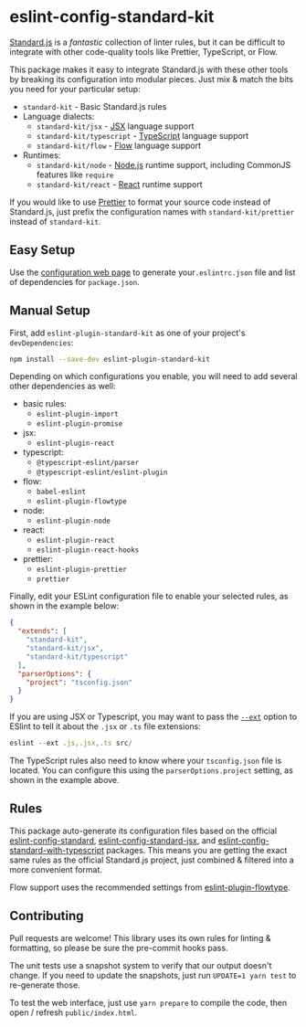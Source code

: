 # eslint-config-standard-kit

[Standard.js](https://standardjs.com) is a _fantastic_ collection of linter rules, but it can be difficult to integrate with other code-quality tools like Prettier, TypeScript, or Flow.

This package makes it easy to integrate Standard.js with these other tools by breaking its configuration into modular pieces. Just mix & match the bits you need for your particular setup:

- `standard-kit` - Basic Standard.js rules
- Language dialects:
  - `standard-kit/jsx` - [JSX](https://reactjs.org/docs/introducing-jsx.html) language support
  - `standard-kit/typescript` - [TypeScript](https://typescriptlang.org) language support
  - `standard-kit/flow` - [Flow](https://flow.org/) language support
- Runtimes:
  - `standard-kit/node` - [Node.js](https://nodejs.org/) runtime support, including CommonJS features like `require`
  - `standard-kit/react` - [React](https://reactjs.org) runtime support

If you would like to use [Prettier](https://prettier.io/) to format your source code instead of Standard.js, just prefix the configuration names with `standard-kit/prettier` instead of `standard-kit`.

## Easy Setup

Use the [configuration web page](https://www.swansontec.com/eslint-config-standard-kit/) to generate your`.eslintrc.json` file and list of dependencies for `package.json`.

## Manual Setup

First, add `eslint-plugin-standard-kit` as one of your project's `devDependencies`:

```sh
npm install --save-dev eslint-plugin-standard-kit
```

Depending on which configurations you enable, you will need to add several other dependencies as well:

- basic rules:
  - `eslint-plugin-import`
  - `eslint-plugin-promise`
- jsx:
  - `eslint-plugin-react`
- typescript:
  - `@typescript-eslint/parser`
  - `@typescript-eslint/eslint-plugin`
- flow:
  - `babel-eslint`
  - `eslint-plugin-flowtype`
- node:
  - `eslint-plugin-node`
- react:
  - `eslint-plugin-react`
  - `eslint-plugin-react-hooks`
- prettier:
  - `eslint-plugin-prettier`
  - `prettier`

Finally, edit your ESLint configuration file to enable your selected rules, as shown in the example below:

```json
{
  "extends": [
    "standard-kit",
    "standard-kit/jsx",
    "standard-kit/typescript"
  ],
  "parserOptions": {
    "project": "tsconfig.json"
  }
}
```

If you are using JSX or Typescript, you may want to pass the [`--ext`](https://eslint.org/docs/user-guide/command-line-interface#--ext) option to ESlint to tell it about the `.jsx` or `.ts` file extensions:

```js
eslint --ext .js,.jsx,.ts src/
```

The TypeScript rules also need to know where your `tsconfig.json` file is located. You can configure this using the `parserOptions.project` setting, as shown in the example above.

## Rules

This package auto-generate its configuration files based on the official [eslint-config-standard](https://github.com/standard/eslint-config-standard), [eslint-config-standard-jsx](https://github.com/standard/eslint-config-standard-jsx), and [eslint-config-standard-with-typescript](https://github.com/standard/eslint-config-standard-with-typescript) packages. This means you are getting the exact same rules as the official Standard.js project, just combined & filtered into a more convenient format.

Flow support uses the recommended settings from [eslint-plugin-flowtype](https://github.com/gajus/eslint-plugin-flowtype).

## Contributing

Pull requests are welcome! This library uses its own rules for linting & formatting, so please be sure the pre-commit hooks pass.

The unit tests use a snapshot system to verify that our output doesn't change. If you need to update the snapshots, just run `UPDATE=1 yarn test` to re-generate those.

To test the web interface, just use `yarn prepare` to compile the code, then open / refresh `public/index.html`.
